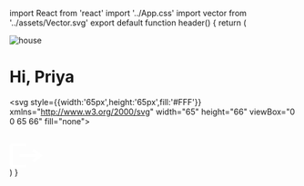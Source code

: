 import React from 'react'
import '../App.css'
import vector from '../assets/Vector.svg'
export default function header() {
  return (
    <div className='header'>
        <img  src={vector} alt='house' className='depak' />
        <h1 >Hi, Priya</h1>
       <div className='lastpodu'>
       <svg  style={{width:'65px',height:'65px',fill:'#FFF'}}  xmlns="http://www.w3.org/2000/svg" width="65" height="66" viewBox="0 0 65 66" fill="none">
  <path d="M32.5 0C14.56 0 0 14.784 0 33C0 51.216 14.56 66 32.5 66C50.44 66 65 51.216 65 33C65 14.784 50.44 0 32.5 0ZM32.5 9.9C37.895 9.9 42.25 14.322 42.25 19.8C42.25 25.278 37.895 29.7 32.5 29.7C27.105 29.7 22.75 25.278 22.75 19.8C22.75 14.322 27.105 9.9 32.5 9.9ZM32.5 56.76C24.375 56.76 17.1925 52.536 13 46.134C13.0975 39.567 26 35.97 32.5 35.97C38.9675 35.97 51.9025 39.567 52 46.134C47.8075 52.536 40.625 56.76 32.5 56.76Z" fill="white"/>
</svg>
<br />
<div style={{width:'5px',height:'69px',backgroundColor:'#FFF'}}></div>
<br />
<svg style={{width:'58px',height:'42px',fill:'#FFF'}} xmlns="http://www.w3.org/2000/svg" width="58" height="42" viewBox="0 0 58 42" fill="none">
  <path d="M43.5 9.33333L39.411 12.6233L46.893 18.6667H17.4V23.3333H46.893L39.411 29.3533L43.5 32.6667L58 21L43.5 9.33333ZM5.8 4.66667H29V0H5.8C2.61 0 0 2.1 0 4.66667V37.3333C0 39.9 2.61 42 5.8 42H29V37.3333H5.8V4.66667Z" fill="white"/>
</svg>
</div>
    </div>
  )
}
